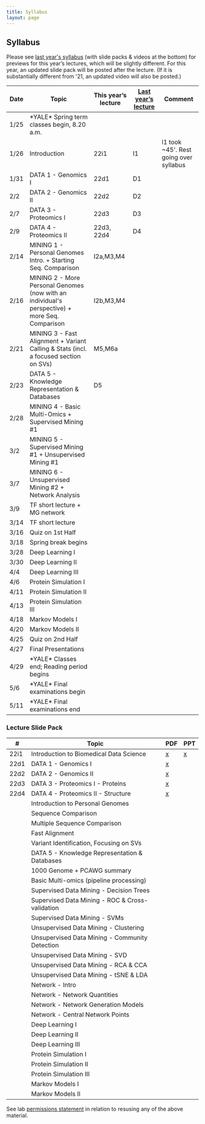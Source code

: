 ```yaml
---
title: Syllabus
layout: page
---
```



## Syllabus


Please see [last year's syllabus](http://cbb752b21.gersteinlab.org/syllabus) (with slide packs & videos at the bottom) for previews for this year’s lectures, which will be slightly different. For this year, an updated slide pack will be posted after the lecture. (If it is substantially different from '21, an updated video will also be posted.)

| Date | Topic                                                                                          | This year’s lecture | [Last year’s lecture](http://cbb752b21.gersteinlab.org/syllabus) | Comment                                |
| ---- | ---------------------------------------------------------------------------------------------- | ------------------- | ---------------------------------------------------------------- | -------------------------------------- |
| 1/25 | \*YALE\* Spring term classes begin, 8.20 a.m.                                                  |                     |                                                                  |                                        |
| 1/26 | Introduction                                                                                   | 22i1                | I1                                                               | l1 took ~45'. Rest going over syllabus |
| 1/31 | DATA 1 - Genomics I                                                                            | 22d1                | D1                                                               |                                        |
| 2/2  | DATA 2 - Genomics II                                                                           | 22d2                | D2                                                               |                                        |
| 2/7  | DATA 3 - Proteomics I                                                                          | 22d3                | D3                                                               |                                        |
| 2/9  | DATA 4 - Proteomics II                                                                         | 22d3, 22d4          | D4                                                               |                                        |
| 2/14 | MINING 1 - Personal Genomes Intro. + Starting Seq. Comparison                                  | I2a,M3,M4           |                                                                  |                                        |
| 2/16 | MINING 2 - More Personal Genomes (now with an individual's perspective) + more Seq. Comparison | I2b,M3,M4           |                                                                  |                                        |
| 2/21 | MINING 3 - Fast Alignment + Variant Calling & Stats (incl. a focused section on SVs)           | M5,M6a              |                                                                  |                                        |
| 2/23 | DATA 5 - Knowledge Representation & Databases                                                  | D5                  |                                                                  |                                        |
| 2/28 | MINING 4 - Basic Multi-Omics + Supervised Mining #1                                            |                     |                                                                  |                                        |
| 3/2  | MINING 5 - Supervised Mining #1 + Unsupervised Mining #1                                       |                     |                                                                  |                                        |
| 3/7  | MINING 6 - Unsupervised Mining #2 + Network Analysis                                           |                     |                                                                  |                                        |
| 3/9  | TF short lecture + MG network                                                                  |                     |                                                                  |                                        |
| 3/14 | TF short lecture                                                                               |                     |                                                                  |                                        |
| 3/16 | Quiz on 1st Half                                                                               |                     |                                                                  |                                        |
| 3/18 | Spring break begins                                                                            |                     |                                                                  |                                        |
| 3/28 | Deep Learning I                                                                                |                     |                                                                  |                                        |
| 3/30 | Deep Learning II                                                                               |                     |                                                                  |                                        |
| 4/4  | Deep Learning III                                                                              |                     |                                                                  |                                        |
| 4/6  | Protein Simulation I                                                                           |                     |                                                                  |                                        |
| 4/11 | Protein Simulation II                                                                          |                     |                                                                  |                                        |
| 4/13 | Protein Simulation III                                                                         |                     |                                                                  |                                        |
| 4/18 | Markov Models I                                                                                |                     |                                                                  |                                        |
| 4/20 | Markov Models II                                                                               |                     |                                                                  |                                        |
| 4/25 | Quiz on 2nd Half                                                                               |                     |                                                                  |                                        |
| 4/27 | Final Presentations                                                                            |                     |                                                                  |                                        |
| 4/29 | \*YALE\* Classes end; Reading period begins                                                    |                     |                                                                  |                                        |
| 5/6  | \*YALE\* Final examinations begin                                                              |                     |                                                                  |                                        |
| 5/11 | \*YALE\* Final examinations end                                                                |                     |                                                                  |                                        |

### Lecture Slide Pack

| #    | Topic                                           | PDF                                                                                                     | PPT                                                                                                     |
| ---- | ----------------------------------------------- | ------------------------------------------------------------------------------------------------------- | ------------------------------------------------------------------------------------------------------- |
| 22i1 | Introduction to Biomedical Data Science         | [x](http://files2.gersteinlab.org/public-docs/2022/01.31/cbb752-MG-spr22-22i1-biomed-datasci-intro.pdf) | [x](http://files2.gersteinlab.org/public-docs/2022/01.31/cbb752-MG-spr22-22i1-biomed-datasci-intro.ppt) |
| 22d1 | DATA 1 - Genomics I                             | [x](http://files2.gersteinlab.org/public-docs/2022/01.31/220131_Genomics_I_handout_version.pdf)         |                                                                                                         |
| 22d2 | DATA 2 - Genomics II                            | [x](http://files2.gersteinlab.org/public-docs/2022/02.02/220202_Genomics_II.pdf)                        |                                                                                                         |
| 22d3 | DATA 3 - Proteomics I - Proteins                | [x](http://files2.gersteinlab.org/public-docs/2022/02.09/CBB_752_2022_Rinehart_Proteins.pdf)            |                                                                                                         |
| 22d4 | DATA 4 - Proteomics II - Structure              | [x](http://files2.gersteinlab.org/public-docs/2022/02.09/CBB_752_Rinehart_Structure_2022.pdf)           |                                                                                                         |
|      | Introduction to Personal Genomes                |                                                                                                         |                                                                                                         |
|      | Sequence Comparison                             |                                                                                                         |                                                                                                         |
|      | Multiple Sequence Comparison                    |                                                                                                         |                                                                                                         |
|      | Fast Alignment                                  |                                                                                                         |                                                                                                         |
|      | Variant Identification, Focusing on SVs         |                                                                                                         |                                                                                                         |
|      | DATA 5 - Knowledge Representation & Databases   |                                                                                                         |                                                                                                         |
|      | 1000 Genome + PCAWG summary                     |                                                                                                         |                                                                                                         |
|      | Basic Multi-omics (pipeline processing)         |                                                                                                         |                                                                                                         |
|      | Supervised Data Mining - Decision Trees         |                                                                                                         |                                                                                                         |
|      | Supervised Data Mining - ROC & Cross-validation |                                                                                                         |                                                                                                         |
|      | Supervised Data Mining - SVMs                   |                                                                                                         |                                                                                                         |
|      | Unsupervised Data Mining - Clustering           |                                                                                                         |                                                                                                         |
|      | Unsupervised Data Mining - Community Detection  |                                                                                                         |                                                                                                         |
|      | Unsupervised Data Mining - SVD                  |                                                                                                         |                                                                                                         |
|      | Unsupervised Data Mining - RCA & CCA            |                                                                                                         |                                                                                                         |
|      | Unsupervised Data Mining - tSNE & LDA           |                                                                                                         |                                                                                                         |
|      | Network - Intro                                 |                                                                                                         |                                                                                                         |
|      | Network - Network Quantities                    |                                                                                                         |                                                                                                         |
|      | Network - Network Generation Models             |                                                                                                         |                                                                                                         |
|      | Network - Central Network Points                |                                                                                                         |                                                                                                         |
|      | Deep Learning I                                 |                                                                                                         |                                                                                                         |
|      | Deep Learning II                                |                                                                                                         |                                                                                                         |
|      | Deep Learning III                               |                                                                                                         |                                                                                                         |
|      | Protein Simulation I                            |                                                                                                         |                                                                                                         |
|      | Protein Simulation II                           |                                                                                                         |                                                                                                         |
|      | Protein Simulation III                          |                                                                                                         |                                                                                                         |
|      | Markov Models I                                 |                                                                                                         |                                                                                                         |
|      | Markov Models II                                |                                                                                                         |                                                                                                         |

See lab [permissions statement](https://sites.gersteinlab.org/permissions/) in relation to resusing any of the above material.
